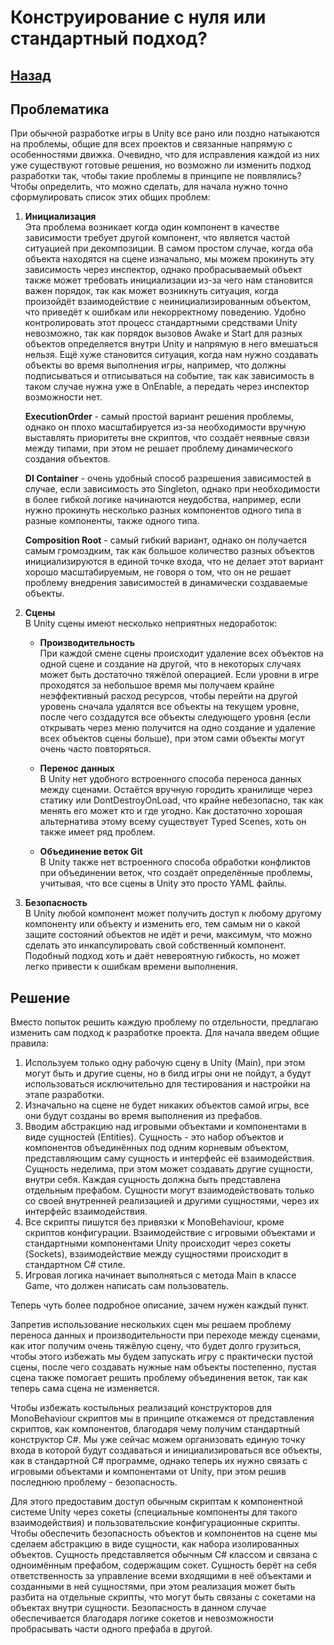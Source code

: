 # Конструирование с нуля или стандартный подход?

## [Назад](../../README.md)

## Проблематика
При обычной разработке игры в Unity все рано или поздно натыкаются на проблемы, общие для всех проектов и связанные напрямую с особенностями движка. Очевидно, что для исправления каждой из них уже существуют готовые решения, но возможно ли изменить подход разработки так, чтобы такие проблемы в принципе не появлялись? Чтобы определить, что можно сделать, для начала нужно точно сформулировать список этих общих проблем:

1. **Инициализация**<br>
   Эта проблема возникает когда один компонент в качестве зависимости требует другой компонент, что является частой ситуацией при декомпозиции. В самом простом случае, когда оба объекта находятся на сцене изначально, мы можем прокинуть эту зависимость через инспектор, однако пробрасываемый объект также может требовать инициализации из-за чего нам становится важен порядок, так как может возникнуть ситуация, когда произойдёт взаимодействие с неинициализированным объектом, что приведёт к ошибкам или некорректному поведению. Удобно контролировать этот процесс стандартными средствами Unity невозможно, так как порядок вызовов Awake и Start для разных объектов определяется внутри Unity и напрямую в него вмешаться нельзя. Ещё хуже становится ситуация, когда нам нужно создавать объекты во время выполнения игры, например, что должны подписываться и отписываться на событие, так как зависимость в таком случае нужна уже в OnEnable, а передать через инспектор возможности нет.
   
   **ExecutionOrder** - самый простой вариант решения проблемы, однако он плохо масштабируется из-за необходимости вручную выставлять приоритеты вне скриптов, что создаёт неявные связи между типами, при этом не решает проблему динамического создания объектов.

   **DI Container** - очень удобный способ разрешения зависимостей в случае, если зависимость это Singleton, однако при необходимости в более гибкой логике начинаются неудобства, например, если нужно прокинуть несколько разных компонентов одного типа в разные компоненты, также одного типа.

   **Composition Root** - самый гибкий вариант, однако он получается самым громоздким, так как большое количество разных объектов инициализируются в единой точке входа, что не делает этот вариант хорошо масштабируемым, не говоря о том, что он не решает проблему внедрения зависимостей в динамически создаваемые объекты.

2. **Сцены**<br>
   В Unity сцены имеют несколько неприятных недоработок:
   
   + **Производительность**<br>
   При каждой смене сцены происходит удаление всех объектов на одной сцене и создание на другой, что в некоторых случаях может быть достаточно тяжёлой операцией. Если уровни в игре проходятся за небольшое время мы получаем крайне неэффективный расход ресурсов, чтобы перейти на другой уровень сначала удалятся все объекты на текущем уровне, после чего создадутся все объекты следующего уровня (если открывать через меню получится на одно создание и удаление всех объектов сцены больше), при этом сами объекты могут очень часто повторяться.

   + **Перенос данных**<br>
   В Unity нет удобного встроенного способа переноса данных между сценами. Остаётся вручную городить хранилище через статику или DontDestroyOnLoad, что крайне небезопасно, так как менять его может кто и где угодно. Как достаточно хорошая альтернатива этому всему существует Typed Scenes, хоть он также имеет ряд проблем.

   + **Объединение веток Git**<br>
   В Unity также нет встроенного способа обработки конфликтов при объединении веток, что создаёт определённые проблемы, учитывая, что все сцены в Unity это просто YAML файлы.

3. **Безопасность**<br>
   В Unity любой компонент может получить доступ к любому другому компоненту или объекту и изменить его, тем самым ни о какой защите состояний объектов не идёт и речи, максимум, что можно сделать это инкапсулировать свой собственный компонент. Подобный подход хоть и даёт невероятную гибкость, но может легко привести к ошибкам времени выполнения.
   
## Решение
Вместо попыток решить каждую проблему по отдельности, предлагаю изменить сам подход к разработке проекта. Для начала введем общие правила:

1. Используем только одну рабочую сцену в Unity (Main), при этом могут быть и другие сцены, но в билд игры они не пойдут, а будут использоваться исключительно для тестирования и настройки на этапе разработки.
2. Изначально на сцене не будет никаких объектов самой игры, все они будут созданы во время выполнения из префабов.
3. Вводим абстракцию над игровыми объектами и компонентами в виде сущностей (Entities). Сущность - это набор объектов и компонентов объединённых под одним корневым объектом, представляющим саму сущность и интерфейс её взаимодействия. Сущность неделима, при этом может создавать другие сущности, внутри себя. Каждая сущность должна быть представлена отдельным префабом. Сущности могут взаимодействовать только со своей внутренней реализацией и другими сущностями, через их интерфейс взаимодействия.
4. Все скрипты пишутся без привязки к MonoBehaviour, кроме скриптов конфигурации. Взаимодействие с игровыми объектами и стандартными компонентами Unity происходит через сокеты (Sockets), взаимодействие между сущностями происходит в стандартном C# стиле.
5. Игровая логика начинает выполняться с метода Main в классе Game, что должен написать сам пользователь.

Теперь чуть более подробное описание, зачем нужен каждый пункт.

Запретив использование нескольких сцен мы решаем проблему переноса данных и производительности при переходе между сценами, как итог получим очень тяжёлую сцену, что будет долго грузиться, чтобы этого избежать мы будем запускать игру с практически пустой сцены, после чего создавать нужные нам объекты постепенно, пустая сцена также помогает решить проблему объединения веток, так как теперь сама сцена не изменяется.

Чтобы избежать костыльных реализаций конструкторов для MonoBehaviour скриптов мы в принципе откажемся от представления скриптов, как компонентов, благодаря чему получим стандартный конструктор C#. Мы уже сейчас можем организовать единую точку входа в которой будут создаваться и инициализироваться все объекты, как в стандартной C# программе, однако теперь их нужно связать с игровыми объектами и компонентами от Unity, при этом решив последнюю проблему - безопасность.

Для этого предоставим доступ обычным скриптам к компонентной системе Unity через сокеты (специальные компоненты для такого взаимодействия) и пользовательские конфигурационные скрипты. Чтобы обеспечить безопасность объектов и компонентов на сцене мы сделаем абстракцию в виде сущности, как набора изолированных объектов. Сущность представляется обычным C# классом и связана с одноимённым префабом, содержащим сокет. Сущность берёт на себя ответственность за управление всеми входящими в неё объектами и созданными в ней сущностями, при этом реализация может быть разбита на отдельные скрипты, что могут быть связаны с сокетами на объектах внутри сущности. Безопасность в данном случае обеспечивается благодаря логике сокетов и невозможности пробрасывать части одного префаба в другой.